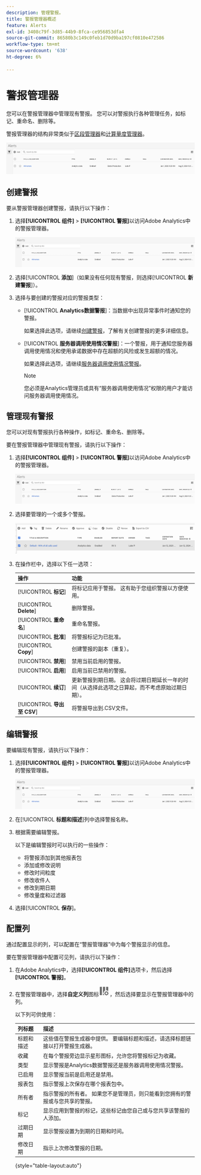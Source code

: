 ```yaml
---
description: 管理警报。
title: 警报管理器概述
feature: Alerts
exl-id: 3408c79f-3d85-44b9-8fca-ce956853dfa4
source-git-commit: 86580b3c149c0feb1d70d9ba197cf0810e472586
workflow-type: tm+mt
source-wordcount: '638'
ht-degree: 6%

---
```


# 警报管理器

您可以在警报管理器中管理现有警报。 您可以对警报执行各种管理任务，如标记、重命名、删除等。

警报管理器的结构非常类似于[区段管理器](https://experienceleague.adobe.com/docs/analytics/components/segmentation/segmentation-workflow/seg-manage.html?lang=zh-Hans)和[计算量度管理器](https://experienceleague.adobe.com/docs/analytics/components/calculated-metrics/calcmetric-workflow/cm-manager.html?lang=zh-Hans)。

![](assets/alert-manager.png)

## 创建警报

要从警报管理器创建警报，请执行以下操作：

1. 选择&#x200B;**[!UICONTROL 组件]** > **[!UICONTROL 警报]**&#x200B;以访问Adobe Analytics中的警报管理器。

   ![](assets/alert-manager.png)

1. 选择&#x200B;[!UICONTROL **添加**]（如果没有任何现有警报，则选择&#x200B;[!UICONTROL **新建警报**]）。

1. 选择与要创建的警报对应的警报类型：

   * [!UICONTROL **Analytics数据警报**]：当数据中出现异常事件时通知您的警报。

     如果选择此选项，请继续[创建警报](/help/components/c-alerts/alert-builder.md)，了解有关创建警报的更多详细信息。

   * [!UICONTROL **服务器调用使用情况警报**]：一个警报，用于通知您服务器调用使用情况和使用承诺数据中存在超额的风险或发生超额的情况。

     如果选择此选项，请继续[服务器调用使用情况警报](/help/admin/admin/c-server-call-usage/scu-alerts.md)。

     >[!NOTE]
     >
     >您必须是Analytics管理员或具有“服务器调用使用情况”权限的用户才能访问服务器调用使用情况。

## 管理现有警报

您可以对现有警报执行各种操作，如标记、重命名、删除等。

要在警报管理器中管理现有警报，请执行以下操作：

1. 选择&#x200B;**[!UICONTROL 组件]** > **[!UICONTROL 警报]**&#x200B;以访问Adobe Analytics中的警报管理器。

   ![](assets/alert-manager.png)

1. 选择要管理的一个或多个警报。

   ![](assets/alert-manager-tasks.png)

1. 在操作栏中，选择以下任一选项：

   | 操作 | 功能 |
   |---------|----------|
   | [!UICONTROL **标记**] | 将标记应用于警报。 这有助于您组织警报以方便使用。 |
   | [!UICONTROL **Delete**] | 删除警报。 |
   | [!UICONTROL **重命名**] | 重命名警报。 |
   | [!UICONTROL **批准**] | 将警报标记为已批准。 |
   | [!UICONTROL **Copy**] | 创建警报的副本（重复）。 |
   | [!UICONTROL **禁用**] | 禁用当前启用的警报。 |
   | [!UICONTROL **启用**] | 启用当前已禁用的警报。 |
   | [!UICONTROL **续订**] | 更新警报到期日期。 这会将过期日期延长一年的时间（从选择此选项之日算起，而不考虑原始过期日期）。 |
   | [!UICONTROL **导出至 CSV**] | 将警报导出到.CSV文件。 |

## 编辑警报

要编辑现有警报，请执行以下操作：

1. 选择&#x200B;**[!UICONTROL 组件]** > **[!UICONTROL 警报]**&#x200B;以访问Adobe Analytics中的警报管理器。

   ![](assets/alert-manager.png)

1. 在&#x200B;[!UICONTROL **标题和描述**]&#x200B;列中选择警报名称。

1. 根据需要编辑警报。

   以下是编辑警报时可以执行的一些操作：

   * 将警报添加到其他报表包
   * 添加或修改说明
   * 修改时间粒度
   * 修改收件人
   * 修改到期日期
   * 修改量度和过滤器

1. 选择&#x200B;[!UICONTROL **保存**]。

## 配置列

通过配置显示的列，可以配置在“警报管理器”中为每个警报显示的信息。

要在警报管理器中配置可见列，请执行以下操作：

1. 在Adobe Analytics中，选择&#x200B;**[!UICONTROL 组件]**&#x200B;选项卡，然后选择&#x200B;**[!UICONTROL 警报]**。

1. 在警报管理器中，选择&#x200B;**自定义列**&#x200B;图标![自定义列图标](assets/customize-columns-icon.png)，然后选择要显示在警报管理器中的列。

   以下列可供使用：

   | 列标题 | 描述 |
   |---|---|
   | 标题和描述 | 这些值在警报生成器中提供。 要编辑标题和描述，请选择标题链接以打开警报生成器。 |
   | 收藏 | 在每个警报旁边显示星形图标，允许您将警报标记为收藏。<!-- For more information, see [Mark calculated metrics as favorites](/help/components/c-calcmetrics/c-workflow/cm-workflow/cm-favorite.md). --> |
   | 类型 | 显示警报是Analytics数据警报还是服务器调用使用情况警报。 |
   | 已启用 | 显示警报当前是启用还是禁用。 |
   | 报表包 | 指示警报上次保存在哪个报表包中。 |
   | 所有者 | 指示警报的所有者。 如果您不是管理员，则只能看到您拥有的警报或与您共享的警报。 |
   | 标记 | 显示应用到警报的标记，这些标记由您自己或与您共享该警报的人添加。 |
   | 过期日期 | 显示警报设置为到期的日期和时间。 |
   | 修改日期 | 指示上次修改警报的日期。 |

   {style="table-layout:auto"}

   <!-- When "Last used" column is added, add this information as the description: Shows the date when the alert was last used. <p>This information can help you determine whether a component is valuable to users in your organization, where it is used, and if it needs to be deleted or modified.</p><p>Consider the following when viewing this column:</p><ul><li>This information does not include usage from the API, Report Builder, or Data Warehouse.</li><li>For some components, this column might not contain data if the component was last used prior to September 2023.</li></ul> -->


